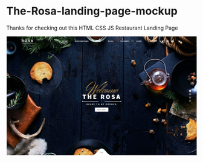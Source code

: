 # The-Rosa-landing-page-mockup
Thanks for checking out this HTML CSS JS Restaurant Landing Page

![Design preview for The Rosa](Design/Final_Design.PNG)



